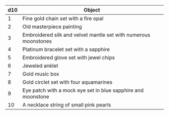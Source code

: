 | d10 | Object                                                          |
| --- | --------------------------------------------------------------- |
| 1   | Fine gold chain set with a fire opal                            |
| 2   | Old masterpiece painting                                        |
| 3   | Embroidered silk and velvet mantle set with numerous moonstones |
| 4   | Platinum bracelet set with a sapphire                           |
| 5   | Embroidered glove set with jewel chips                          |
| 6   | Jeweled anklet                                                  |
| 7   | Gold music box                                                  |
| 8   | Gold circlet set with four aquamarines                          |
| 9   | Eye patch with a mock eye set in blue sapphire and moonstone    |
| 10  | A necklace string of small pink pearls                          |